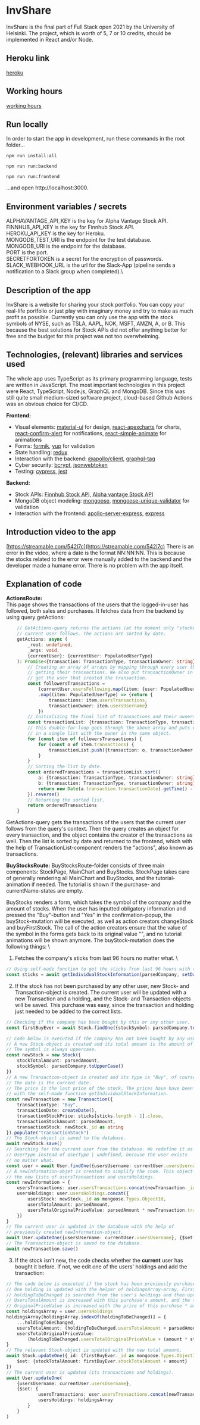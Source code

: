 # InvShare
InvShare is the final part of Full Stack open 2021 by the University of Helsinki. The project, which is worth of 5, 7 or 10 credits, should be implemented in React and/or Node. 

## Heroku link
[heroku](https://fso2021practicework.herokuapp.com/)

## Working hours
[working hours](https://github.com/olliglorioso/fso2021-practice-work/blob/master/WORKINGHOURS.md)

## Run locally

In order to start the app in development, run these commands in the root folder...

```npm run install:all```

```npm run run:backend```

```npm run run:frontend```

...and open http://localhost:3000.

## Environment variables / secrets
ALPHAVANTAGE_API_KEY is the key for Alpha Vantage Stock API.\
FINNHUB_API_KEY is the key for Finnhub Stock API.\
HEROKU_API_KEY is the key for Heroku.\
MONGODB_TEST_URI is the endpoint for the test database.\
MONGODB_URI is the endpoint for the database.\
PORT is the port.\
SECRETFORTOKEN is a secret for the encryption of passwords.\
SLACK_WEBHOOK_URL is the url for the Slack-App (pipeline sends a notification to a Slack group when completed).\

## Description of the app
InvShare is a website for sharing your stock portfolio. You can copy your real-life portfolio or just play with imaginary money and try to make as much profit as possible. Currently you can only use the app with the stock symbols of NYSE, such as TSLA, AAPL, NOK, MSFT, AMZN, A, or B. This because the best solutions for Stock APIs did not offer anything better for free and the budget for this project was not too overwhelming. 

## Technologies, (relevant) libraries and services used
The whole app uses TypeScript as its primary programming language, tests are written in JavaScript. The most important technologies in this project were React, TypeScript, Node.js, GraphQL and MongoDB. Since this was still quite small medium-sized software project, cloud-based Github Actions was an obvious choice for CI/CD. 

**Frontend:**
- Visual elements: [material-ui](https://www.npmjs.com/package/@material-ui/core) for design, [react-apexcharts](https://www.npmjs.com/package/react-apexcharts) for charts, [react-confirm-alert](https://www.npmjs.com/package/react-confirm-alert) for notifications, [react-simple-animate](https://www.npmjs.com/package/react-simple-animate) for animations
- Forms: [formik](https://www.npmjs.com/package/formik), [yup](https://www.npmjs.com/package/yup) for validation
- State handling: [redux](https://www.npmjs.com/package/redux)
- Interaction with the backend: [@apollo/client](https://www.npmjs.com/package/@apollo/client), [graphql-tag](https://www.npmjs.com/package/graphql-tag)
- Cyber security: [bcrypt](https://www.npmjs.com/package/bcrypt), [jsonwebtoken](https://www.npmjs.com/package/jsonwebtoken)
- Testing: [cypress](https://www.npmjs.com/package/cypress), [jest](https://www.npmjs.com/package/jest)

**Backend:**
- Stock APIs: [Finnhub Stock API](https://finnhub.io), [Alpha vantage Stock API](https://www.alphavantage.co)
- MongoDB object modeling: [mongoose](https://www.npmjs.com/package/mongoose), [mongoose-unique-validator](https://www.npmjs.com/package/mongoose-unique-validator) for validation
- Interaction with the frontend: [apollo-server-express](https://www.npmjs.com/package/apollo-server-express), [express](https://www.npmjs.com/package/express)

## Introduction video to the app
[https://streamable.com/542l7c](https://streamable.com/542l7c)
There is an error in the video, where a date is the format NN:NN:NN. This is because the stocks related to the error were manually added to the backend and the developer made a humane error. There is no problem with the app itself.

## Explanation of code
**ActionsRoute:**\
This page shows the transactions of the users that the logged-in-user has followed, both sales and purchases. It fetches data from the backend by using query getActions:
```typescript
    // GetActions-query returns the actions (at the moment only "stockevents") of the users
    // current user follows. The actions are sorted by date.
    getActions: async (
        _root: undefined,
        _args: void,
        {currentUser}: {currentUser: PopulatedUserType}
    ): Promise<{transaction: TransactionType, transactionOwner: string}[]> => {
        // Creating an array of arrays by mapping through every user that the current user follows and 
        // getting their transactions. We also put transactionOwner in the array to make sure we can
        // get the user that created the transaction.
        const followersTransactions = 
            (currentUser.usersFollowing.map((item: {user: PopulatedUserType, date: string}) => item.user))
            .map((item: PopulatedUserType) => {return {
                transactions: item.usersTransactions, 
                transactionOwner: item.usersUsername}
            })
        // Initializing the final list of transactions and their owners.
        const transactionList: {transaction: TransactionType, transactionOwner: string}[] = []
        // This double-for-loop goes through the above array and puts every transaction
        // in a single list with the owner in the same object.
        for (const item of followersTransactions) {
            for (const o of item.transactions) {
                transactionList.push({transaction: o, transactionOwner: item.transactionOwner})
            }
        }
        // Sorting the list by date.
        const orderedTransactions = transactionList.sort((
            a: {transaction: TransactionType, transactionOwner: string}, 
            b: {transaction: TransactionType, transactionOwner: string}) => {
            return new Date(a.transaction.transactionDate).getTime() - new Date(b.transaction.transactionDate).getTime()
        }).reverse()
        // Returning the sorted list.
        return orderedTransactions
    }
```
GetActions-query gets the transactions of the users that the current user follows from the query's context. Then the query creates an object for every transaction, and the object contains the creator of the transactions as well. Then the list is sorted by date and returned to the frontend, which with the help of TransactionList-component renders the "actions", also known as transactions.

**BuyStocksRoute:**
BuyStocksRoute-folder consists of three main components: StockPage, MainChart and BuyStocks. StockPage takes care of generally rendering all MainChart and BuyStocks, and the tutorial-animation if needed. The tutorial is shown if the purchase- and currentName-states are empty.

BuyStocks renders a form, which takes the symbol of the company and the amount of stocks. When the user has inputted obligatory information and pressed the "Buy"-button and "Yes" in the confirmation-popup, the buyStock-mutation will be executed, as well as action creators changeStock and buyFirstStock. The call of the action creators ensure that the value of the symbol in the forms gets back to its original value "", and no tutorial animations will be shown anymore. The buyStock-mutation does the following things: \
1. Fetches the company's sticks from last 96 hours no matter what. \
```typescript
// Using self-made function to get the sticks from last 96 hours with the price of every 5 minutes.
const sticks = await getIndividualStockInformation(parsedCompany, setDate(-96), "5")
```
2. If the stock has not been purchased by any other user, new Stock- and Transaction-object is created. The current user will be updated with a new Transaction and a holding, and the Stock- and Transaction-objects will be saved. This purchase was easy, since the transaction and holding just needed to be added to the correct lists.
```typescript
// Checking if the company has been bought by this or any other user.
const firstBuyEver = await Stock.findOne({stockSymbol: parsedCompany.toUpperCase()})
```
```typescript
// Code below is executed if the company has not been bought by any user.
// A new Stock-object is created and its total amount is the amount of this particular purchase.
// The symbol is always uppercase.
const newStock = new Stock({
    stockTotalAmount: parsedAmount,
    stockSymbol: parsedCompany.toUpperCase()
})
// A new Transaction-object is created and its type is "Buy", of course.
// The date is the current date.
// The price is the last price of the stock. The prices have have been fetched
// with the self-made function getIndividualStockInformation.
const newTransaction = new Transaction({
    transactionType: "Buy",
    transactionDate: createDate(),
    transactionStockPrice: sticks[sticks.length - 1].close,
    transactionStockAmount: parsedAmount,
    transactionStock: newStock._id as string
}).populate("transactionStock")
// The Stock-object is saved to the database.
await newStock.save()
// Searching for the current user from the database. We redefine it as 
// UserType instead of UserType | undefined, because the user exists
// no matter what.
const user = await User.findOne({usersUsername: currentUser.usersUsername}) as UserType
// A newInformation-objet is created to simplify the code. This object includes
// the new lists of usersTransactions and usersHoldings.
const newInformation = {
    usersTransactions: user.usersTransactions.concat(newTransaction._id), 
    usersHoldings: user.usersHoldings.concat({
        usersStock: newStock._id as mongoose.Types.ObjectId, 
        usersTotalAmount: parsedAmount, 
        usersTotalOriginalPriceValue: parsedAmount * newTransaction.transactionStockPrice,
    })
}
// The current user is updated in the database with the help of
// previously created newInformation-object.
await User.updateOne({usersUsername: currentUser.usersUsername}, {$set: newInformation})
// The Transaction-object is saved to the database.
await newTransaction.save()
```
3. If the stock isn't new, the code checks whether the **current** user has bought it before. If not, we edit one of the users' holdings and add the transaction:
```typescript
// The code below is executed if the stock has been previously purchased by this particular user.
// One holding is updated with the helper of holdingsArray-array. First of all,
// holdingToBeChanged is searched from the user's holdings and then updated.
// UsersTotalAmount is increased with this purchase's amount, and the total-
// OriginalPriceValue is increased with the price of this purchase * amount.
const holdingsArray = user.usersHoldings
holdingsArray[holdingsArray.indexOf(holdingToBeChanged)] = {
    ...holdingToBeChanged,
    usersTotalAmount: (holdingToBeChanged.usersTotalAmount + parsedAmount), 
    usersTotalOriginalPriceValue: 
        (holdingToBeChanged.usersTotalOriginalPriceValue + (amount * sticks[sticks.length - 1].close))
}
// The relevant Stock-object is updated with the new total amount.
await Stock.updateOne({_id: (firstBuyEver._id as mongoose.Types.ObjectId)}, {
    $set: {stockTotalAmount: firstBuyEver.stockTotalAmount + amount}
})
// The current user is updated (its transactions and holdings).
await User.updateOne(
    {usersUsername: currentUser.usersUsername},
    {$set: {
            usersTransactions: user.usersTransactions.concat(newTransaction._id),
            usersHoldings: holdingsArray
        }
    }
)
```
